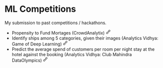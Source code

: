 # ML Competitions
My submission to past competitions / hackathons.

* Propensity to Fund Mortages (CrowdAnalytix)  [![Img](./icon.png)](https://github.com/sbarman-mi9/ML-Competitions/tree/master/binary_classification_mortage_funding)
* Identify ships among 5 categories, given their images (Analytics Vidhya: Game of Deep Learning)  [![Img](./icon.png)](https://github.com/sbarman-mi9/ML-Competitions/tree/master/image_classification_ship_detection)
* Predict the average spend of customers per room per night stay at the hotel against the booking (Analytics Vidhya: Club Mahindra DataOlympics)  [![Img](./icon.png)](https://github.com/sbarman-mi9/ML-Competitions/tree/master/scalar_regression_food_spendings)




